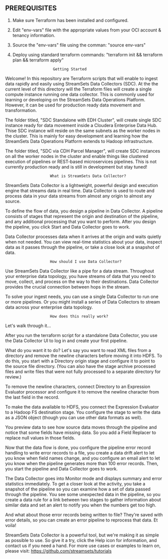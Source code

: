 
## PREREQUISITES
1. Make sure Terraform has been installed and configured. 
2. Edit "env-vars" file with the appropriate values from your OCI account & tenancy information.
3. Source the "env-vars" file using the comman: "source env-vars"
4. Deploy using standard terraform commands: "terraform init && terraform plan && terraform apply"
			
						 Getting Started
Welcome! In this repository are Terraform scripts that will enable to ingest data rapidly and easily using StreamSets Data Collectors (SDC). At the the current level of this directory will the Terraform files will create a single compute instance running one data collector. This is commonly used for learning or developing on the StreamSets Data Operations Platform. However, it can be used for production ready data movement and transformation.

The folder titled, "SDC Standalone with EDH Cluster", will create single SDC instance ready for data movement inside a Cloudera Enterprise Data Hub. Thise SDC instance will reside on the same subnets as the worker nodes in the cluster. This is mainly for easy development and learning how the StreamSets Data Operations Platform extends to Hadoop infrastructure.

The folder titled, "SDC via CDH Parcel Manager", will create SDC instances on all the worker nodes in the cluster and enable things like clustered execution of pipelines or REST-based microservices pipelines. This is not currently production ready and is still in development but stay tuned!
						
						What is StreamSets Data Collector?
StreamSets Data Collector is a lightweight, powerful design and execution engine that streams data in real time. Data Collector is used to route and process data in your data streams from almost any origin to almost any source.

To define the flow of data, you design a pipeline in Data Collector. A pipeline consists of stages that represent the origin and destination of the pipeline, and any additional processing that you want to perform. After you design the pipeline, you click Start and Data Collector goes to work.

Data Collector processes data when it arrives at the origin and waits quietly when not needed. You can view real-time statistics about your data, inspect data as it passes through the pipeline, or take a close look at a snapshot of data.


						How should I use Data Collector?
Use StreamSets Data Collector like a pipe for a data stream. Throughout your enterprise data topology, you have streams of data that you need to move, collect, and process on the way to their destinations. Data Collector provides the crucial connection between hops in the stream.

To solve your ingest needs, you can use a single Data Collector to run one or more pipelines. Or you might install a series of Data Collectors to stream data across your enterprise data topology.


						How does this really work?
Let's walk through it...

After you run the terraform script for a standalone Data Collector, you use the Data Collector UI to log in and create your first pipeline.

What do you want it to do? Let's say you want to read XML files from a directory and remove the newline characters before moving it into HDFS. To do this, you start with a Directory origin stage and configure it to point to the source file directory. (You can also have the stage archive processed files and write files that were not fully processed to a separate directory for review.)

To remove the newline characters, connect Directory to an Expression Evaluator processor and configure it to remove the newline character from the last field in the record.

To make the data available to HDFS, you connect the Expression Evaluator to a Hadoop FS destination stage. You configure the stage to write the data as a JSON object (though you can use other data formats as well).

You preview data to see how source data moves through the pipeline and notice that some fields have missing data. So you add a Field Replacer to replace null values in those fields.

Now that the data flow is done, you configure the pipeline error record handling to write error records to a file, you create a data drift alert to let you know when field names change, and you configure an email alert to let you know when the pipeline generates more than 100 error records. Then, you start the pipeline and Data Collector goes to work.

The Data Collector goes into Monitor mode and displays summary and error statistics immediately. To get a closer look at the activity, you take a snapshot of the pipeline so you can examine how a set of data passed through the pipeline. You see some unexpected data in the pipeline, so you create a data rule for a link between two stages to gather information about similar data and set an alert to notify you when the numbers get too high.

And what about those error records being written to file? They're saved with error details, so you can create an error pipeline to reprocess that data. Et voila!

StreamSets Data Collector is a powerful tool, but we're making it as simple as possible to use. So give it a try, click the Help icon for information, and contact us if you need a hand. For more use cases or examples to learn on, please visit: https://github.com/streamsets/tutorials


